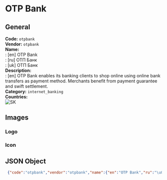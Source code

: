# OTP Bank 
## General 
**Code:** `otpbank`  
**Vendor:** `otpbank`  
**Name:**  
:	[en] OTP Bank  
:	[ru] ОТП Банк  
:	[uk] ОТП Банк  
**Description:**  
: [en] OTP Bank enables its banking clients to shop online using online bank transfers as payment method. Merchants benefit from payment guarantee and swift settlement.   
**Category:** `internet_banking`  
**Countries:**  
![SK](https://cdnjs.cloudflare.com/ajax/libs/flag-icon-css/3.3.0/flags/4x3/SK.svg#w24)  
 
## Images 
### Logo 
### Icon 
## JSON Object 
```json
 {"code":"otpbank","vendor":"otpbank","name":{"en":"OTP Bank","ru":"\u041e\u0422\u041f \u0411\u0430\u043d\u043a","uk":"\u041e\u0422\u041f \u0411\u0430\u043d\u043a"},"description":{"en":"OTP Bank\u00a0enables\u00a0its banking clients to shop online using online bank transfers as payment method. Merchants benefit from payment guarantee and swift settlement.\u00a0"},"countries":["SK"],"category":"internet_banking"}```  
